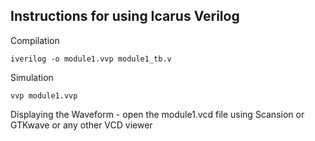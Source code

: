 ## Instructions for using Icarus Verilog


Compilation

    iverilog -o module1.vvp module1_tb.v

Simulation

    vvp module1.vvp

Displaying the Waveform - open the module1.vcd file using Scansion or GTKwave or any other VCD viewer


